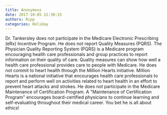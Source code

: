 ```yaml
---
title: Anonymous
date: 2017-10-05 22:30:15
authors: Ripp
categories: Holiday
---
```


 Dr. Tankersley does not participate in the Medicare Electronic Prescribing (eRx) Incentive Program. He does not report Quality Measures (PQRS). The Physician Quality Reporting System (PQRS) is a Medicare program encouraging health care professionals and group practices to report information on their quality of care. Quality measures can show how well a health care professional provides care to people with Medicare. He does not commit to heart health through the Million Hearts initiative. Million Hearts is a national initiative that encourages health care professionals to report and perform well on activities related to heart health in an effort to prevent heart attacks and strokes. He does not participate in the Medicare Maintenance of Certification Program. A "Maintenance of Certification Program" encourages board-certified physicians to continue learning and self-evaluating throughout their medical career.
You bet he is all about ethics!